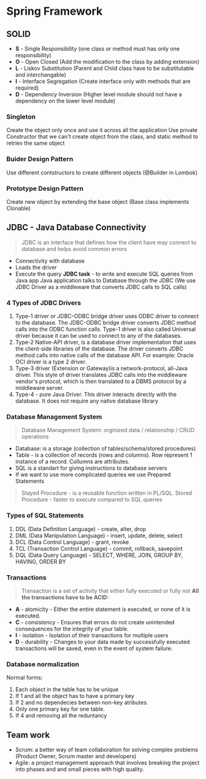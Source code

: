 # Spring Framework
## SOLID
- **S** - Single Responsibility (one class or method must has only one responsibility)
- **O** - Open Closed (Add the modification to the class by adding extension)
- **L** - Liskov Substitution (Parent and Child class have to be substitutable and interchangable)
- **I** - Interface Segregation (Create interface only with methods that are required)
- **D** - Dependency Inversion (Higher level module should not have a dependency on the lower level module)
### Singleton
Create the object only once and use it across all the application
Use private Constructor that we can't create object from the class, and static method to retriev the same object
### Buider Design Pattern
Use different contstructors to create different objects (@Builder in Lombok)
### Prototype Design Pattern
Create new object by extending the base object (Base class implements Clonable)
## JDBC - Java Database Connectivity
> JDBC is an interface that defines how the client have may connect to database and helps avoid common errors
- Connectivity with database
- Loads the driver
- Execute the query
**JDBC task** - to write and execute SQL queries from Java app
Java application talks to Database through the JDBC (We use JDBC Driver as a middleware that converts JDBC calls to SQL calls)
### 4 Types of JDBC Drivers
1) Type-1 driver or JDBC-ODBC bridge driver uses ODBC driver to connect to the database. The JDBC-ODBC bridge driver converts JDBC method calls into the ODBC function calls. Type-1 driver is also called Universal driver because it can be used to connect to any of the databases.
2) Type-2 Native-API driver, is a database driver implementation that uses the client-side libraries of the database. The driver converts JDBC method calls into native calls of the database API. For example: Oracle OCI driver is a type 2 driver.
3) Type-3 driver (Extension or Gateway)is a network-protocol, all-Java driver. This style of driver translates JDBC calls into the middleware vendor's protocol, which is then translated to a DBMS protocol by a middleware server.
4) Type-4 - pure Java Driver. This driver interacts directly with the database. It does not require any native database library
### Database Management System
> Database Management System: orginized data / relationship / CRUD operations
- Database: is a storage (collection of tables/schema/stored procedures)
- Table - is a collection of records (rows and columns). Row represent 1 instance of a record. Collumns are attributes.
- SQL is a standart for giving instructions to database servers
- If we want to use more complicated queries we use Prepared Statements
> Stayed Procedure - is a reusable function written in PL/SQL.
> Stored Procedure - faster to execute compared to SQL queries
### Types of SQL Statements
1) DDL (Data Definition Language) - create, alter, drop
2) DML (Data Manipulation Language) - insert, update, delete, select
3) DCL (Data Control Language) - grant, revoke
4) TCL (Transaction Control Language) - commit, rollback, savepoint
5) DQL (Data Query Language) - SELECT, WHERE, JOIN, GROUP BY, HAVING, ORDER BY
### Transactions
> Transaction is a set of activity that either fully executed or fully not
**All the transactions have to be ACID:**
- **A** - atomicity - Either the entire statement is executed, or none of it is executed.
- **C** - consistency - Ensures that errors do not create unintended consequences for the integrity of your table.
- **I** - isolation - Isolation of their transactions for multiple users
- **D** - durability - Changes to your data made by successfully executed transactions will be saved, even in the event of system failure.
### Database normalization
Normal forms:
1. Each object in the table has to be unique 
2. If 1 and all the object has to have a primary key 
3. If 2 and no dependecies between non-key atributes. 
4. Only one primary key for one table. 
5. If 4 and removing all the reduntancy
## Team work
- Scrum: a better way of team collaboration for solving complex problems (Product Owner, Scrum master and developers)
- Agile: a project management approach that involves breaking the project into phases and and small pieces with high quality.

